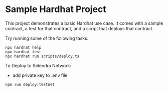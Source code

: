 # Sample Hardhat Project

This project demonstrates a basic Hardhat use case. It comes with a sample contract, a test for that contract, and a script that deploys that contract.

Try running some of the following tasks:

```shell
npx hardhat help
npx hardhat test
npx hardhat run scripts/deploy.ts
```

To Deploy to Selendra Network: 
- add private key to .env file
```shell
npm run deploy:testnet
```